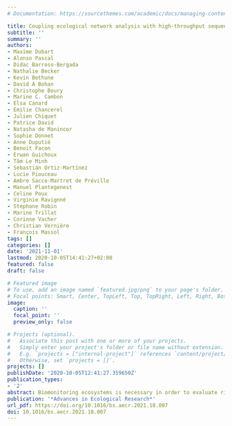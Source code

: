 ```yaml
---
# Documentation: https://sourcethemes.com/academic/docs/managing-content/

title: Coupling ecological network analysis with high-throughput sequencing-based surveys: Lessons from the next-generation biomonitoring project
subtitle: ''
summary: ''
authors:
- Maxime Dubart
- Alonso Pascal
- Didac Barroso-Bergada
- Nathalie Becker
- Kevin Bethune
- David A Bohan
- Christophe Boury
- Marine C. Cambon
- Elsa Canard
- Emilie Chancerel
- Julien Chiquet
- Patrice David
- Natasha de Manincor
- Sophie Donnet
- Anne Duputié
- Benoit Facon
- Erwan Guichoux
- Tâm Le Minh
- Sebastián Ortiz-Martínez
- Lucie Piouceau
- Ambre Sacco-Martret de Préville
- Manuel Plantegenest
- Celine Poux
- Virginie Ravignné
- Stéphane Robin
- Marine Trillat
- Corinne Vacher
- Christian Vernière
- François Massol
tags: []
categories: []
date: '2021-11-01'
lastmod: 2020-10-05T14:41:27+02:00
featured: false
draft: false

# Featured image
# To use, add an image named `featured.jpg/png` to your page's folder.
# Focal points: Smart, Center, TopLeft, Top, TopRight, Left, Right, BottomLeft, Bottom, BottomRight.
image:
  caption: ''
  focal_point: ''
  preview_only: false

# Projects (optional).
#   Associate this post with one or more of your projects.
#   Simply enter your project's folder or file name without extension.
#   E.g. `projects = ["internal-project"]` references `content/project/deep-learning/index.md`.
#   Otherwise, set `projects = []`.
projects: []
publishDate: '2020-10-05T12:41:27.359650Z'
publication_types:
- '2'
abstract: Biomonitoring ecosystems is necessary in order to evaluate risks and to efficiently manage ecosystems and their associated services. Agrosystems are the target of multiple stressors that can affect many species through effects cascading along food webs. However, classic biomonitoring, focused on species diversity or indicator species, might be a poor predictor of the risk of such whole-ecosystem perturbations. Thanks to high-throughput sequencing methods, however, it might be possible to obtain sufficient information about entire ecological communities to infer the functioning of their associated interaction networks, and thus monitor more closely the risk of the collapse of entire food webs due to external stressors. In the course of the ‘next-generation biomonitoring’ project, we collectively sought to experiment with this idea of inferring ecological networks on the basis of metabarcoding information gathered on different systems. We here give an overview of issues and preliminary results associated with this endeavour and highlight the main difficulties that such next-generation biomonitoring is still facing. Going from sampling protocols up to methods for comparing inferred networks, through biomolecular, bioinformatic, and network inference, we review all steps of the process, with a view towards generality and transferability towards other systems.
publication: '*Advances in Ecological Research*'
url_pdf: https://doi.org/10.1016/bs.aecr.2021.10.007
doi: 10.1016/bs.aecr.2021.10.007
---
```

